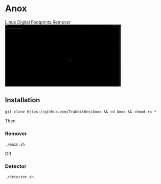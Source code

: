 # Anox
Linux Digital Footprints Remover
<img src="https://github.com/Trabbit0ne/Anox/blob/main/medias/preview.gif" style="width: 75%;">

## Installation
```
git clone https://github.com/Trabbit0ne/Anox && cd Anox && chmod +x *
```
Then
### Remover
```
./main.sh
```
OR
### Detector
```
./detector.sh
```
